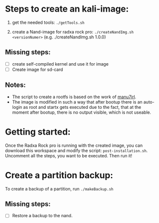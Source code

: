 Steps to create an kali-image:
==============================
1. get the needed tools: 
   `./getTools.sh`

2. create a Nand-image for radxa rock pro:
   `./createNandImg.sh <versionNumer>` (e.g. ./createNandImg.sh 1.0.0)

Missing steps:
--------------
- [ ] create self-compiled kernel and use it for image
- [ ] Create image for sd-card

Notes:
------
* The script to create a rootfs is based on the work of [manu7irl](https://github.com/manu7irl).
* The image is modified in such a way that after bootup there is an auto-login as root and startx gets executed due to the fact, that at the moment after bootup, there is no output visible, which is not useable.

Getting started:
================
Once the Radxa Rock pro is running with the created image, you can download this workspace and modify the script: `post-installation.sh`. Uncomment all the steps, you want to be executed. Then run it!

Create a partition backup:
==========================
To create a backup of a partition, run `./makeBackup.sh`

Missing steps:
--------------
- [ ] Restore a backup to the nand.
